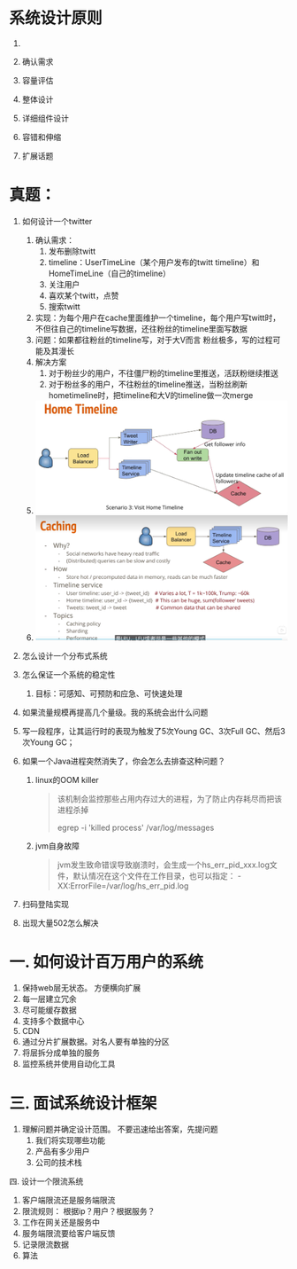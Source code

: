 # 系统设计原则

1. 

   1. 确认需求
   2. 容量评估
   3. 整体设计
   4. 详细组件设计
   5. 容错和伸缩
   6. 扩展话题

   

   

   

# 真题：

1. 如何设计一个twitter
   1. 确认需求：
      1. 发布删除twitt
      2. timeline：UserTimeLine（某个用户发布的twitt  timeline）和HomeTimeLine（自己的timeline）
      3. 关注用户
      4. 喜欢某个twitt，点赞
      5. 搜索twitt
   2. 实现：为每个用户在cache里面维护一个timeline，每个用户写twitt时，不但往自己的timeline写数据，还往粉丝的timeline里面写数据
   3. 问题：如果都往粉丝的timeline写，对于大V而言 粉丝极多，写的过程可能及其漫长
   4. 解决方案
      1. 对于粉丝少的用户，不往僵尸粉的timeline里推送，活跃粉继续推送
      2.  对于粉丝多的用户，不往粉丝的timeline推送，当粉丝刷新hometimeline时，把timeline和大V的timeline做一次merge
   5. ![image-20230506211651346](image-20230506211651346.png)
   6. ![image-20230506214431623](image-20230506214431623.png)

1. 怎么设计一个分布式系统

2. 怎么保证一个系统的稳定性

   1. 目标：可感知、可预防和应急、可快速处理

3. 如果流量规模再提高几个量级。我的系统会出什么问题

4. 写一段程序，让其运行时的表现为触发了5次Young GC、3次Full GC、然后3次Young GC；

5. 如果一个Java进程突然消失了，你会怎么去排查这种问题？
   1. linux的OOM killer

      > 该机制会监控那些占用内存过大的进程，为了防止内存耗尽而把该进程杀掉
      >
      > egrep -i 'killed process' /var/log/messages

   2. jvm自身故障

      > jvm发生致命错误导致崩溃时，会生成一个hs_err_pid_xxx.log文件，默认情况在这个文件在工作目录，也可以指定： -XX:ErrorFile=/var/log/hs_err_pid<pid>.log
   
6. 扫码登陆实现

7. 出现大量502怎么解决

   > 



# 一. 如何设计百万用户的系统

1. 保持web层无状态。 方便横向扩展
2. 每一层建立冗余
3. 尽可能缓存数据
4. 支持多个数据中心
5. CDN
6. 通过分片扩展数据。对名人要有单独的分区
7. 将层拆分成单独的服务
8. 监控系统并使用自动化工具

# 三. 面试系统设计框架

1. 理解问题并确定设计范围。 不要迅速给出答案，先提问题
   1. 我们将实现哪些功能
   2. 产品有多少用户
   3. 公司的技术栈

四. 设计一个限流系统

1. 客户端限流还是服务端限流
2. 限流规则： 根据ip？用户？根据服务？
3. 工作在网关还是服务中
4. 服务端限流要给客户端反馈
5. 记录限流数据
6. 算法



